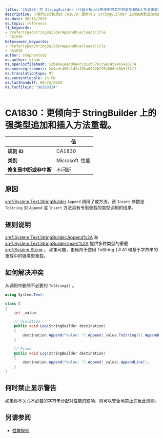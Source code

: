 ```yaml
---
title: 'CA1830：在 StringBuilder (代码分析上优先使用强类型的追加和插入方法重载) '
description: 了解代码分析规则 CA1830：更倾向于 StringBuilder 上的强类型追加和插入方法重载
ms.date: 06/18/2020
ms.topic: reference
f1_keywords:
- PreferTypedStringBuilderAppendOverloadsTitle
- CA1830
helpviewer_keywords:
- PreferTypedStringBuilderAppendOverloadsTitle
- CA1830
author: stephentoub
ms.author: stoub
ms.openlocfilehash: 52be4a1eabd0e4c101cb5765c9ec459465410774
ms.sourcegitcommit: 2e4adc490c1d2a705a0592b295d606b10b9f51f1
ms.translationtype: MT
ms.contentlocale: zh-CN
ms.lasthandoff: 09/25/2020
ms.locfileid: "96590324"
---
```

# <a name="ca1830-prefer-strongly-typed-append-and-insert-method-overloads-on-stringbuilder"></a>CA1830：更倾向于 StringBuilder 上的强类型追加和插入方法重载。

| | 值 |
|-|-|
| **规则 ID** |CA1830|
| **类别** |Microsoft. 性能|
| **修复是中断或非中断** |不间断|

## <a name="cause"></a>原因

<xref:System.Text.StringBuilder> `Append` 调用了或方法，该 `Insert` 参数是 `ToString` 对 `Append` 或 `Insert` 方法具有专用重载的类型调用的结果。

## <a name="rule-description"></a>规则说明

<xref:System.Text.StringBuilder.Append%2A> 和 <xref:System.Text.StringBuilder.Insert%2A> 提供多种类型的重载 <xref:System.String> 。  如果可能，更倾向于使用 ToString ( # A1 和基于字符串的重载中的强类型重载。

## <a name="how-to-fix-violations"></a>如何解决冲突

从调用中删除不必要的 `ToString()` 。

```csharp
using System.Text;

class C
{
    int _value;

    // Violation
    public void Log(StringBuilder destination)
    {
        destination.Append("Value: ").Append(_value.ToString()).AppendLine();
    }

    // Fixed
    public void Log(StringBuilder destination)
    {
        destination.Append("Value: ").Append(_value).AppendLine();
    }
}
```

## <a name="when-to-suppress-warnings"></a>何时禁止显示警告

如果你不关心不必要的字符串分配对性能的影响，则可以安全地禁止违反此规则。

## <a name="see-also"></a>另请参阅

- [性能规则](performance-warnings.md)
